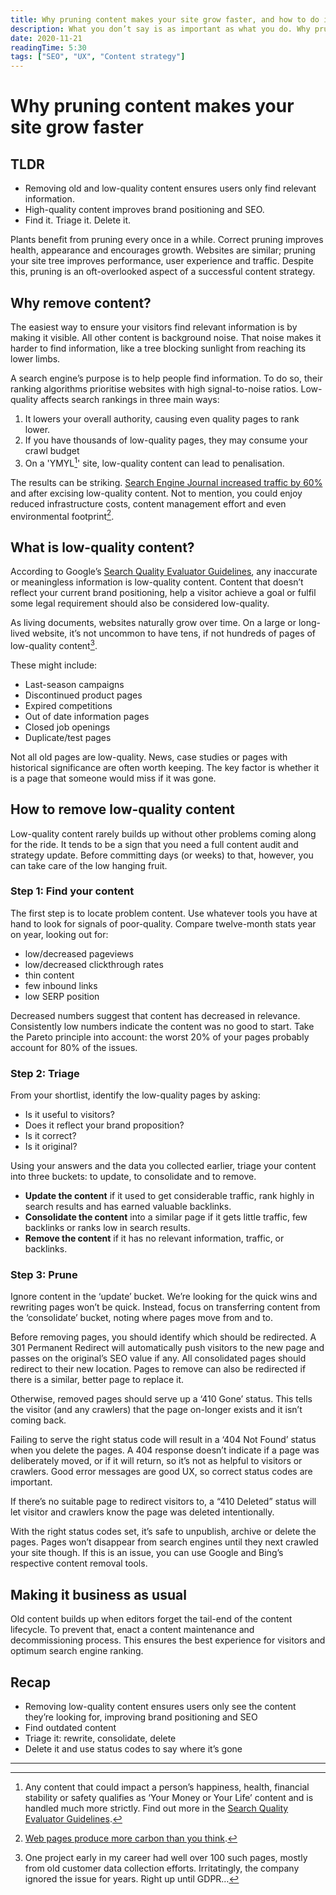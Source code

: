 ```yaml
---
title: Why pruning content makes your site grow faster, and how to do it
description: What you don’t say is as important as what you do. Why pruning content works and three steps to grab low hanging fruit.
date: 2020-11-21
readingTime: 5:30
tags: ["SEO", "UX", "Content strategy"]
---
```


# Why pruning content makes your site grow faster

## TLDR

- Removing old and low-quality content ensures users only find relevant information.
- High-quality content improves brand positioning and SEO.
- Find it. Triage it. Delete it.

Plants benefit from pruning every once in a while.
Correct pruning improves health, appearance and encourages growth.
Websites are similar;
pruning your site tree improves performance, user experience and traffic.
Despite this, pruning is an oft-overlooked aspect of a successful content strategy.

## Why remove content?

The easiest way to ensure your visitors find relevant information is by making it visible.
All other content is background noise.
That noise makes it harder to find information,
like a tree blocking sunlight from reaching its lower limbs.

A search engine’s purpose is to help people find information.
To do so,
their ranking algorithms prioritise websites with high signal-to-noise ratios.
Low-quality affects search rankings in three main ways:

1. It lowers your overall authority, causing even quality pages to rank lower.
2. If you have thousands of low-quality pages, they may consume your crawl budget
3. On a 'YMYL[^1]' site, low-quality content can lead to penalisation.

The results can be striking.
[Search Engine Journal increased traffic by 60%](https://www.searchenginejournal.com/improve-remove-old-content/300961/#close) and after excising low-quality content.
Not to mention,
you could enjoy reduced infrastructure costs,
content management effort
and even environmental footprint[^2].

## What is low-quality content?

According to Google’s [Search Quality Evaluator Guidelines](https://static.googleusercontent.com/media/guidelines.raterhub.com/en//searchqualityevaluatorguidelines.pdf), any inaccurate or meaningless information is low-quality content.
Content that doesn’t reflect your current brand positioning,
help a visitor achieve a goal
or fulfil some legal requirement
should also be considered low-quality.

As living documents,
websites naturally grow over time.
On a large or long-lived website,
it’s not uncommon to have tens, if not hundreds of pages of low-quality content[^3].

These might include:

- Last-season campaigns
- Discontinued product pages
- Expired competitions
- Out of date information pages
- Closed job openings
- Duplicate/test pages

Not all old pages are low-quality.
News, case studies or pages with historical significance are often worth keeping.
The key factor is whether it is a page that someone would miss if it was gone.

## How to remove low-quality content

Low-quality content rarely builds up without other problems coming along for the ride.
It tends to be a sign that you need a full content audit
and strategy update.
Before committing days (or weeks) to that,
however,
you can take care of the low hanging fruit.

### Step 1: Find your content

The first step is to locate problem content.
Use whatever tools you have at hand to look for signals of poor-quality.
Compare twelve-month stats year on year,
looking out for:

- low/decreased pageviews
- low/decreased clickthrough rates
- thin content
- few inbound links
- low SERP position

Decreased numbers suggest that content has decreased in relevance.
Consistently low numbers indicate the content was no good to start.
Take the Pareto principle into account:
the worst 20% of your pages probably account for 80% of the issues.

### Step 2: Triage

From your shortlist,
identify the low-quality pages by asking:

- Is it useful to visitors?
- Does it reflect your brand proposition?
- Is it correct?
- Is it original?

Using your answers
and the data you collected earlier,
triage your content into three buckets:
to update, to consolidate and to remove.

- **Update the content** if it used to get considerable traffic,
  rank highly in search results and has earned valuable backlinks.
- **Consolidate the content** into a similar page if it gets little traffic, few backlinks or ranks low in search results.
- **Remove the content** if it has no relevant information, traffic, or backlinks.

### Step 3: Prune

Ignore content in the ‘update’ bucket.
We’re looking for the quick wins
and rewriting pages won’t be quick.
Instead, focus on transferring content from the ‘consolidate’ bucket,
noting where pages move from and to.

Before removing pages,
you should identify which should be redirected.
A 301 Permanent Redirect will automatically push visitors to the new page
and passes on the original’s SEO value if any.
All consolidated pages should redirect to their new location.
Pages to remove can also be redirected if there is a similar, better page to replace it.

Otherwise, removed pages should serve up a ‘410 Gone’ status.
This tells the visitor
(and any crawlers)
that the page on-longer exists and it isn’t coming back.

Failing to serve the right status code will result in a ‘404 Not Found’ status when you delete the pages.
A 404 response doesn’t indicate if a page was deliberately moved,
or if it will return,
so it’s not as helpful to visitors or crawlers.
Good error messages are good UX,
so correct status codes are important.

If there’s no suitable page to redirect visitors to,
a “410 Deleted” status will let visitor and crawlers know the page was deleted intentionally.

With the right status codes set,
it’s safe to unpublish, archive or delete
the pages.
Pages won’t disappear from search engines until they next crawled your site though.
If this is an issue,
you can use Google and Bing’s respective content removal tools.

## Making it business as usual

Old content builds up when editors forget the tail-end of the content lifecycle.
To prevent that, enact a content maintenance and decommissioning process.
This ensures the best experience for visitors and optimum search engine ranking.

## Recap

- Removing low-quality content ensures users only see the content they’re looking for, improving brand positioning and SEO
- Find outdated content
- Triage it: rewrite, consolidate, delete
- Delete it and use status codes to say where it’s gone

---

[^1]: Any content that could impact a person’s happiness, health, financial stability or safety qualifies as ‘Your Money or Your Life’ content and is handled much more strictly. Find out more in the [Search Quality Evaluator Guidelines](https://static.googleusercontent.com/media/guidelines.raterhub.com/en//searchqualityevaluatorguidelines.pdf).
[^2]: [Web pages produce more carbon than you think](https://www.websitecarbon.com).
[^3]: One project early in my career had well over 100 such pages, mostly from old customer data collection efforts. Irritatingly, the company ignored the issue for years. Right up until GDPR…
